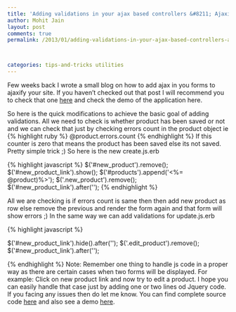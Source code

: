```yaml
---
title: 'Adding validations in your ajax based controllers &#8211; Ajaxify your site &#8211; Part 2'
author: Mohit Jain
layout: post
comments: true
permalink: /2013/01/adding-validations-in-your-ajax-based-controllers-ajaxify-your-site/



categories: tips-and-tricks utilities
---
```


Few weeks back I wrote a small blog on how to add ajax in you forms to ajaxify your site. If you haven’t checked out that post I will recommend you to check that one [here][1] and check the demo of the application here.

 [1]: http://www.codebeerstartups.com/2012/12/ajaxify-your-site-with-remote-true/

So here is the quick modifications to achieve the basic goal of adding validations. All we need to check is whether product has been saved or not and we can check that just by checking errors count in the product object ie
{% highlight ruby %}
@product.errors.count
{% endhighlight %}
If this counter is zero that means the product has been saved else its not saved. Pretty simple trick ;) So here is the new create.js.erb

{% highlight javascript %}
$('#new_product').remove();
$('#new_product_link').show();
$('#products').append('<%= @product)%>');
$('.new_product').remove();
$('#new_product_link').after('');
{% endhighlight %}

All we are checking is if errors count is same then then add new product as row else remove the previous and render the form again and that form will show errors ;)
In the same way we can add validations for update.js.erb

{% highlight javascript %}

$('#new_product_link').hide().after('');
$('.edit_product').remove();
$('#new_product_link').after('');

{% endhighlight %}
Note: Remember one thing to handle js code in a proper way as there are certain cases when two forms will be displayed. For example: Click on new product link and now try to edit a product. I hope you can easily handle that case just by adding one or two lines od Jquery code. If you facing any issues then do let me know. You can find complete source code [here][2] and also see a demo [here][3].

 [2]: https://github.com/mohitjain/ajaxified_scaffold "Source code for Ajaxified Scaffold"
 [3]: http://ajaxified-scaffold.herokuapp.com/
